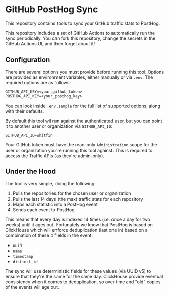 # GitHub PostHog Sync

This repository contains tools to sync your GitHub traffic stats to PostHog.

This repository includes a set of GitHub Actions to automatically run the
sync periodically. You can fork this repository, change the secrets in the
GitHub Actions UI, and then forget about it!

## Configuration

There are several options you must provide before running this tool. Options
are provided as environment variables, either manually or via `.env`. The
required options are as follows:

```
GITHUB_API_KEY=<your_github_token>
POSTHOG_API_KEY=<your_posthog_key>
```

You can look inside `.env.sample` for the full list of supported options,
along with their defaults.

By default this tool wil run against the authenticated user, but you can
point it to another user or organization via `GITHUB_API_ID`:

```
GITHUB_API_ID=whitfin
```

Your GitHub token must have the read-only `Administration` scope for the
user or organization you're running this tool against. This is required
to access the Traffic APIs (as they're admin-only).

## Under the Hood

The tool is very simple, doing the following:

1. Pulls the repositories for the chosen user or organization
2. Pulls the last 14 days (the max) traffic stats for each repository
3. Maps each statistic into a PostHog event
4. Sends each event to PostHog

This means that every day is indexed 14 times (i.e. once a day for two weeks) until it ages
out. Fortunately we know that PostHog is based on ClickHouse which will enforce deduplication
(last one in) based on a combination of these 4 fields in the event:

* `uuid`
* `name`
* `timestamp`
* `distinct_id`

The sync will use deterministic fields for these values (via UUID v5) to ensure that they're
the same for the same day. ClickHouse provide eventual consistency when it comes to deduplication,
so over time and "old" copies of the events will age out.

